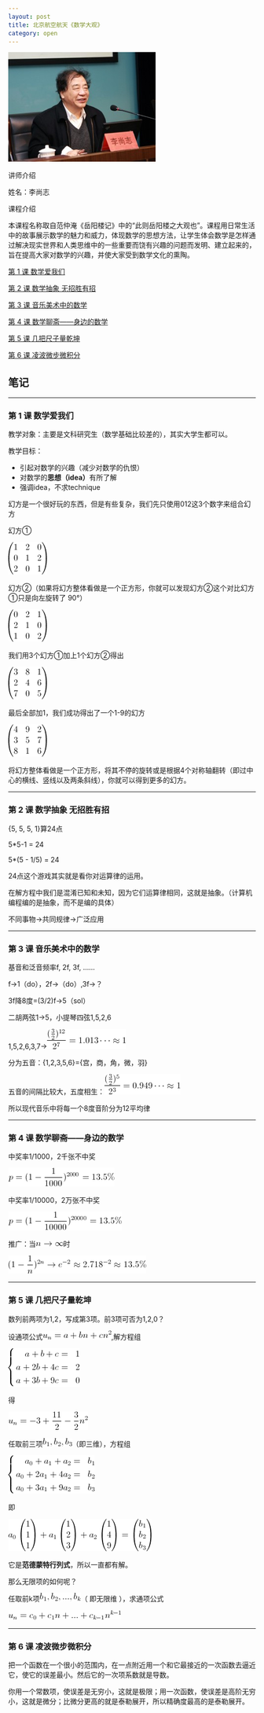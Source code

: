 ```yaml
---
layout: post
title: 北京航空航天《数学大观》
category: open
---
```

<img class="cover" title="20100723164338447331" src="/images/2012/07/20100723164338447331-300x223.jpg" alt="李尚志" width="300" height="223" />

讲师介绍

姓名：李尚志

课程介绍

本课程名称取自范仲淹《岳阳楼记》中的“此则岳阳楼之大观也”。课程用日常生活中的故事展示数学的魅力和威力，体现数学的思想方法，让学生体会数学是怎样通过解决现实世界和人类思维中的一些重要而饶有兴趣的问题而发明、建立起来的，旨在提高大家对数学的兴趣，并使大家受到数学文化的熏陶。

[第 1 课 数学爱我们](#section-1)

[第 2 课 数学抽象 无招胜有招](#section-2)

[第 3 课 音乐美术中的数学](#section-3)

[第 4 课 数学聊斋——身边的数学](#section-4)

[第 5 课 几把尺子量乾坤](#section-5)

[第 6 课 凌波微步微积分](#section-6)

## 笔记

---

### 第 1 课 数学爱我们

教学对象：主要是文科研究生（数学基础比较差的），其实大学生都可以。

教学目标：

*  引起对数学的兴趣（减少对数学的仇恨）
*  对数学的<strong>思想（idea）</strong>有所了解
*  强调idea，不求technique

幻方是一个很好玩的东西，但是有些复杂，我们先只使用012这3个数字来组合幻方

幻方①

<img src="/images/2012/07/2012-07-26-buaa-shuxuedaguan-lesson-1-1.gif" />

幻方②（如果将幻方整体看做是一个正方形，你就可以发现幻方②这个对比幻方①只是向左旋转了 90°）

<img src="/images/2012/07/2012-07-26-buaa-shuxuedaguan-lesson-1-2.gif" />

我们用3个幻方①加上1个幻方②得出

<img src="/images/2012/07/2012-07-26-buaa-shuxuedaguan-lesson-1-3.gif" />

最后全部加1，我们成功得出了一个1-9的幻方

<img src="/images/2012/07/2012-07-26-buaa-shuxuedaguan-lesson-1-4.gif" />

将幻方整体看做是一个正方形，将其不停的旋转或是根据4个对称轴翻转（即过中心的横线、竖线以及两条斜线），你就可以得到更多的幻方。

---

### 第 2 课 数学抽象 无招胜有招

{5, 5, 5, 1}算24点

5*5-1 = 24

5*(5 - 1/5) = 24

24点这个游戏其实就是看你对运算律的运用。

在解方程中我们是混淆已知和未知，因为它们运算律相同，这就是抽象。（计算机编程编的是抽象，而不是编的具体）

不同事物→共同规律→广泛应用

---

### 第 3 课 音乐美术中的数学

基音和泛音频率f, 2f, 3f, ……

f→1（do），2f→（do）,3f→？

3f降8度=(3/2)f→5（sol）

二胡两弦1→5，小提琴四弦1,5,2,6

1,5,2,6,3,7→<img class="size-full wp-image-1798 alignnone" title="buaa-shuxuedaguan-lesson-3-1" src="/images/2012/07/buaa-shuxuedaguan-lesson-3-1.gif" alt="" width="161" height="41" />

分为五音：{1,2,3,5,6}={宫，商，角，微，羽}

五音的间隔比较大，五度相生：<img class="size-full wp-image-1799 alignnone" title="buaa-shuxuedaguan-lesson-3-2" src="/images/2012/07/buaa-shuxuedaguan-lesson-3-2.gif" alt="" width="155" height="41" />

所以现代音乐中将每一个8度音阶分为12平均律

---

### 第 4 课 数学聊斋——身边的数学

中奖率1/1000，2千张不中奖

<img class="alignnone size-full wp-image-1804" title="buaa-shuxuedaguan-lesson-4-1" src="/images/2012/07/buaa-shuxuedaguan-lesson-4-1.gif" alt="" width="216" height="38" />

中奖率1/10000，2万张不中奖

<img class="alignnone size-full wp-image-1805" title="buaa-shuxuedaguan-lesson-4-2" src="/images/2012/07/buaa-shuxuedaguan-lesson-4-2.gif" alt="" width="231" height="38" />

推广：当<img class="alignnone size-full wp-image-1807" title="buaa-shuxuedaguan-lesson-4-4" src="/images/2012/07/buaa-shuxuedaguan-lesson-4-4.gif" alt="" width="56" height="11" />时

<img class="alignnone size-full wp-image-1806" title="buaa-shuxuedaguan-lesson-4-3" src="/images/2012/07/buaa-shuxuedaguan-lesson-4-3.gif" alt="" width="281" height="37" />

---

### 第 5 课 几把尺子量乾坤

数列前两项为1,2，写成第3项。前3项可否为1,2,0？

设通项公式<img class="alignnone size-full wp-image-1812" title="buaa-shuxuedaguan-lesson-5-1" src="/images/2012/08/buaa-shuxuedaguan-lesson-5-1.gif" alt="" width="140" height="18" />,解方程组

<img class="alignnone size-full wp-image-1813" title="buaa-shuxuedaguan-lesson-5-2" src="/images/2012/08/buaa-shuxuedaguan-lesson-5-2.gif" alt="" width="145" height="78" />

得

<img class="alignnone size-full wp-image-1814" title="buaa-shuxuedaguan-lesson-5-3" src="/images/2012/08/buaa-shuxuedaguan-lesson-5-3.gif" alt="" width="162" height="37" />

任取前三项<img class="alignnone size-full wp-image-1817" title="buaa-shuxuedaguan-lesson-5-6" src="/images/2012/08/buaa-shuxuedaguan-lesson-5-6.gif" alt="" width="60" height="17" />（即三维），方程组

<img class="alignnone size-full wp-image-1815" title="buaa-shuxuedaguan-lesson-5-4" src="/images/2012/08/buaa-shuxuedaguan-lesson-5-4.gif" alt="" width="176" height="78" />

即

<img class="alignnone size-full wp-image-1816" title="buaa-shuxuedaguan-lesson-5-5" src="/images/2012/08/buaa-shuxuedaguan-lesson-5-5.gif" alt="" width="292" height="66" />

它是<strong>范德蒙特行列式</strong>，所以一直都有解。

那么无限项的如何呢？

任取前k项<img class="alignnone size-full wp-image-1818" title="buaa-shuxuedaguan-lesson-5-7" src="/images/2012/08/buaa-shuxuedaguan-lesson-5-7.gif" alt="" width="84" height="17" />（ 即无限维 ），求通项公式

<img class="alignnone size-full wp-image-1819" title="buaa-shuxuedaguan-lesson-5-8" src="/images/2012/08/buaa-shuxuedaguan-lesson-5-8.gif" alt="" width="230" height="20" />

---

### 第 6 课 凌波微步微积分

把一个函数在一个很小的范围内，在一点附近用一个和它最接近的一次函数去逼近它，使它的误差最小。然后它的一次项系数就是导数。

你用一个常数项，使误差是无穷小，这就是极限；用一次函数，使误差是高阶无穷小，这就是微分；比微分更高的就是泰勒展开，所以精确度最高的是泰勒展开。